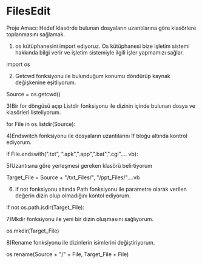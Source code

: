 # FilesEdit

Proje Amacı: Hedef klasörde bulunan dosyaların uzantılarına göre klasörlere toplanmasını sağlamak.

1) os kütüphanesini import ediyoruz. 
Os kütüphanesi bize işletim sistemi hakkında bilgi verir ve işletim sistemiyle ilgili işler yapmamızı sağlar.

import os

2) Getcwd fonksiyonu ile bulunduğum konumu döndürüp kaynak değişkenine eşitliyorum. 

Source = os.getcwd()

3)Bir for döngüsü açıp Listdir fonksiyonu ile dizinin içinde bulunan dosya ve klasörleri listeliyorum.

for File in os.listdir(Source):

4)Endswitch fonksiyonu ile dosyaların uzantılarını İf bloğu altında kontrol ediyorum.

if File.endswith(".txt”, “.apk",".app",".bat",".cgi"…. vb):

5)Uzantısına göre yerleşmesi gereken klasörü belirtiyorum

Target_File = Source + "/txt_Files/", "/ppt_Files/"….vb

6) if not fonksiyonu altında Path fonksiyonu ile parametre olarak verilen değerin dizin olup olmadığını kontol ediyorum.
 
if not os.path.isdir(Target_File):

7)Mkdir fonksiyonu ile yeni bir dizin oluşmasını sağlıyorum.

os.mkdir(Target_File)

8)Rename fonksiyonu ile dizinlerin isimlerini değiştiriyorum.

os.rename(Source + "/" + File, Target_File + File)
